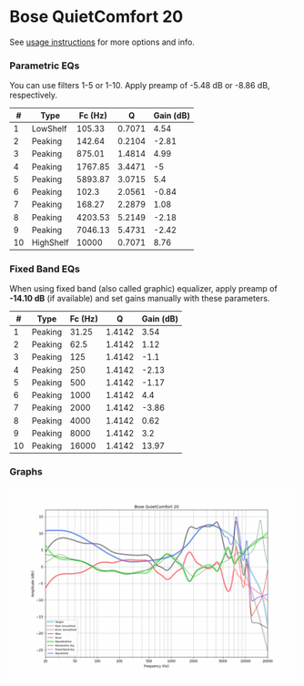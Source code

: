 # Bose QuietComfort 20
See [usage instructions](https://github.com/jaakkopasanen/AutoEq#usage) for more options and info.

### Parametric EQs
You can use filters 1-5 or 1-10. Apply preamp of -5.48 dB or -8.86 dB, respectively.

|   # | Type      |   Fc (Hz) |      Q |   Gain (dB) |
|-----|-----------|-----------|--------|-------------|
|   1 | LowShelf  |    105.33 | 0.7071 |        4.54 |
|   2 | Peaking   |    142.64 | 0.2104 |       -2.81 |
|   3 | Peaking   |    875.01 | 1.4814 |        4.99 |
|   4 | Peaking   |   1767.85 | 3.4471 |       -5    |
|   5 | Peaking   |   5893.87 | 3.0715 |        5.4  |
|   6 | Peaking   |    102.3  | 2.0561 |       -0.84 |
|   7 | Peaking   |    168.27 | 2.2879 |        1.08 |
|   8 | Peaking   |   4203.53 | 5.2149 |       -2.18 |
|   9 | Peaking   |   7046.13 | 5.4731 |       -2.42 |
|  10 | HighShelf |  10000    | 0.7071 |        8.76 |

### Fixed Band EQs
When using fixed band (also called graphic) equalizer, apply preamp of **-14.10 dB** (if available) and set gains manually with these parameters.

|   # | Type    |   Fc (Hz) |      Q |   Gain (dB) |
|-----|---------|-----------|--------|-------------|
|   1 | Peaking |     31.25 | 1.4142 |        3.54 |
|   2 | Peaking |     62.5  | 1.4142 |        1.12 |
|   3 | Peaking |    125    | 1.4142 |       -1.1  |
|   4 | Peaking |    250    | 1.4142 |       -2.13 |
|   5 | Peaking |    500    | 1.4142 |       -1.17 |
|   6 | Peaking |   1000    | 1.4142 |        4.4  |
|   7 | Peaking |   2000    | 1.4142 |       -3.86 |
|   8 | Peaking |   4000    | 1.4142 |        0.62 |
|   9 | Peaking |   8000    | 1.4142 |        3.2  |
|  10 | Peaking |  16000    | 1.4142 |       13.97 |

### Graphs
![](./Bose%20QuietComfort%2020.png)
